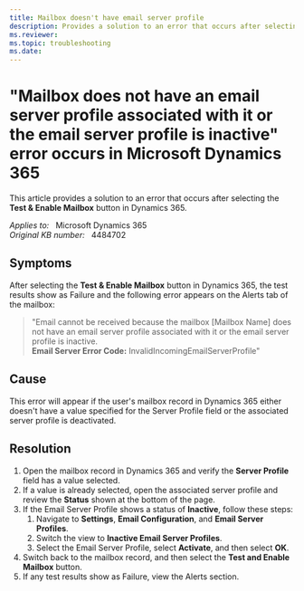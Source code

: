 ```yaml
---
title: Mailbox doesn't have email server profile
description: Provides a solution to an error that occurs after selecting the Test & Enable Mailbox button in Dynamics 365.
ms.reviewer: 
ms.topic: troubleshooting
ms.date: 
---
```

# "Mailbox does not have an email server profile associated with it or the email server profile is inactive" error occurs in Microsoft Dynamics 365

This article provides a solution to an error that occurs after selecting the **Test & Enable Mailbox** button in Dynamics 365.

_Applies to:_ &nbsp; Microsoft Dynamics 365  
_Original KB number:_ &nbsp; 4484702

## Symptoms

After selecting the **Test & Enable Mailbox** button in Dynamics 365, the test results show as Failure and the following error appears on the Alerts tab of the mailbox:

> "Email cannot be received because the mailbox [Mailbox Name] does not have an email server profile associated with it or the email server profile is inactive.  
**Email Server Error Code:** InvalidIncomingEmailServerProfile"

## Cause

This error will appear if the user's mailbox record in Dynamics 365 either doesn't have a value specified for the Server Profile field or the associated server profile is deactivated.

## Resolution

1. Open the mailbox record in Dynamics 365 and verify the **Server Profile** field has a value selected.
2. If a value is already selected, open the associated server profile and review the **Status** shown at the bottom of the page.
3. If the Email Server Profile shows a status of **Inactive**, follow these steps:
    1. Navigate to **Settings**, **Email Configuration**, and **Email Server Profiles**.
    2. Switch the view to **Inactive Email Server Profiles**.
    3. Select the Email Server Profile, select **Activate**, and then select **OK**.
4. Switch back to the mailbox record, and then select the **Test and Enable Mailbox** button.
5. If any test results show as Failure, view the Alerts section.
